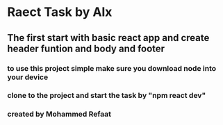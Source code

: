 # Raect Task by Alx
## The first start with basic react app and create header funtion and body and footer
### to  use this project simple make sure you download node into your device 
### clone to the project and start the task by "npm react dev"
### created by Mohammed Refaat